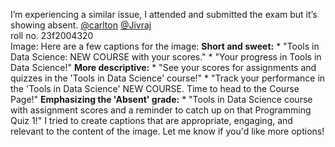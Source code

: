 I’m experiencing a similar issue, I attended and submitted the exam but it’s
showing absent. [@carlton](/u/carlton) [@Jivraj](/u/jivraj)  
roll no. 23f2004320  
Image: Here are a few captions for the image: **Short and sweet:** * "Tools in
Data Science: NEW COURSE with your scores." * "Your progress in Tools in Data
Science!" **More descriptive:** * "See your scores for assignments and quizzes
in the 'Tools in Data Science' course!" * "Track your performance in the
'Tools in Data Science' NEW COURSE. Time to head to the Course Page!"
**Emphasizing the 'Absent' grade:** * "Tools in Data Science course with
assignment scores and a reminder to catch up on that Programming Quiz 1!" I
tried to create captions that are appropriate, engaging, and relevant to the
content of the image. Let me know if you'd like more options!